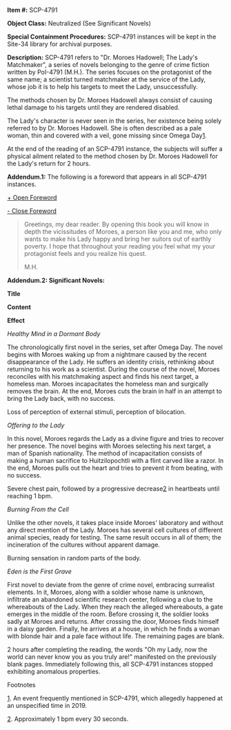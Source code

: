 **Item #:** SCP-4791

**Object Class:** Neutralized (See Significant Novels)

**Special Containment Procedures:** SCP-4791 instances will be kept in the Site-34 library for archival purposes.

**Description:** SCP-4791 refers to "Dr. Moroes Hadowell; The Lady's Matchmaker", a series of novels belonging to the genre of crime fiction written by PoI-4791 (M.H.). The series focuses on the protagonist of the same name; a scientist turned matchmaker at the service of the Lady, whose job it is to help his targets to meet the Lady, unsuccessfully.

The methods chosen by Dr. Moroes Hadowell always consist of causing lethal damage to his targets until they are rendered disabled.

The Lady's character is never seen in the series, her existence being solely referred to by Dr. Moroes Hadowell. She is often described as a pale woman, thin and covered with a veil, gone missing since Omega Day[1](javascript:;).

At the end of the reading of an SCP-4791 instance, the subjects will suffer a physical ailment related to the method chosen by Dr. Moroes Hadowell for the Lady's return for 2 hours.

**Addendum.1:** The following is a foreword that appears in all SCP-4791 instances.

[+ Open Foreword](javascript:;)

[\- Close Foreword](javascript:;)

> Greetings, my dear reader. By opening this book you will know in depth the vicissitudes of Moroes, a person like you and me, who only wants to make his Lady happy and bring her suitors out of earthly poverty. I hope that throughout your reading you feel what my your protagonist feels and you realize his quest.
> 
> M.H.

**Addendum.2: Significant Novels:**

**Title**

**Content**

**Effect**

_Healthy Mind in a Dormant Body_

The chronologically first novel in the series, set after Omega Day. The novel begins with Moroes waking up from a nightmare caused by the recent disappearance of the Lady. He suffers an identity crisis, rethinking about returning to his work as a scientist. During the course of the novel, Moroes reconciles with his matchmaking aspect and finds his next target, a homeless man. Moroes incapacitates the homeless man and surgically removes the brain. At the end, Moroes cuts the brain in half in an attempt to bring the Lady back, with no success.

Loss of perception of external stimuli, perception of bilocation.

_Offering to the Lady_

In this novel, Moroes regards the Lady as a divine figure and tries to recover her presence. The novel begins with Moroes selecting his next target, a man of Spanish nationality. The method of incapacitation consists of making a human sacrifice to Huitzilopochtli with a flint carved like a razor. In the end, Moroes pulls out the heart and tries to prevent it from beating, with no success.

Severe chest pain, followed by a progressive decrease[2](javascript:;) in heartbeats until reaching 1 bpm.

_Burning From the Cell_

Unlike the other novels, it takes place inside Moroes' laboratory and without any direct mention of the Lady. Moroes has several cell cultures of different animal species, ready for testing. The same result occurs in all of them; the incineration of the cultures without apparent damage.

Burning sensation in random parts of the body.

_Eden is the First Grave_

First novel to deviate from the genre of crime novel, embracing surrealist elements. In it, Moroes, along with a soldier whose name is unknown, infiltrate an abandoned scientific research center, following a clue to the whereabouts of the Lady. When they reach the alleged whereabouts, a gate emerges in the middle of the room. Before crossing it, the soldier looks sadly at Moroes and returns. After crossing the door, Moroes finds himself in a daisy garden. Finally, he arrives at a house, in which he finds a woman with blonde hair and a pale face without life. The remaining pages are blank.

2 hours after completing the reading, the words "Oh my Lady, now the world can never know you as you truly are!" manifested on the previously blank pages. Immediately following this, all SCP-4791 instances stopped exhibiting anomalous properties.

Footnotes

[1](javascript:;). An event frequently mentioned in SCP-4791, which allegedly happened at an unspecified time in 2019.

[2](javascript:;). Approximately 1 bpm every 30 seconds.